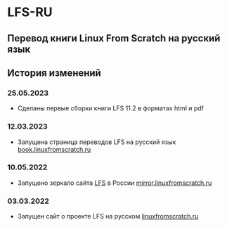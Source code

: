 # LFS-RU
## Перевод книги Linux From Scratch на русский язык 

## История изменений
### 25.05.2023
- Сделаны первые сборки книги LFS 11.2 в форматах html и pdf

### 12.03.2023
- Запущена страница переводов LFS на русский язык [book.linuxfromscratch.ru](https://book.linuxfromscratch.ru)

### 10.05.2022
- Запущено зеркало сайта [LFS](http://www.linuxfromscratch.org) в России [mirror.linuxfromscratch.ru](https://mirror.linuxfromscratch.ru)

### 03.03.2022
- Запущен сайт о проекте LFS на русском [linuxfromscratch.ru](https://linuxfromscratch.ru)
